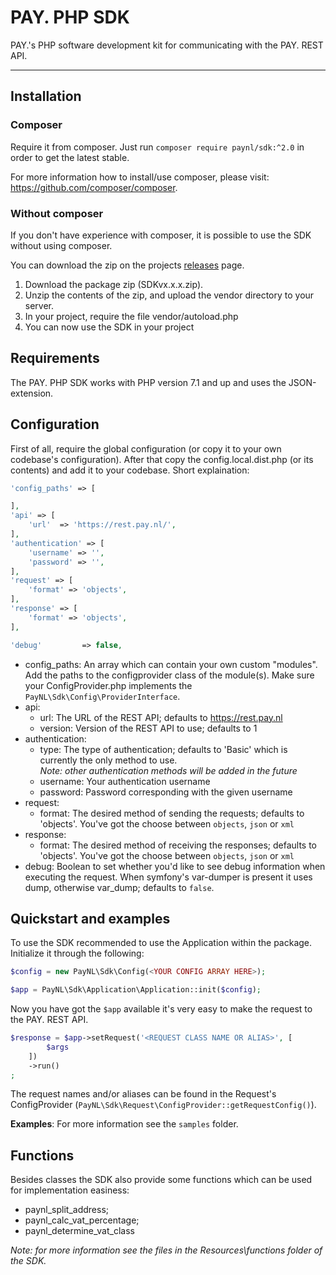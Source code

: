 
# PAY. PHP SDK
PAY.'s PHP software development kit for communicating with the PAY. REST API.

---

## Installation
### Composer
Require it from composer. Just run `composer require paynl/sdk:^2.0` in order to get the latest stable.

For more information how to install/use composer, please visit: https://github.com/composer/composer.

### Without composer
If you don't have experience with composer, it is possible to use the SDK without using composer.

You can download the zip on the projects [releases](https://github.com/paynl/sdk/releases) page.

1. Download the package zip (SDKvx.x.x.zip).
2. Unzip the contents of the zip, and upload the vendor directory to your server.
3. In your project, require the file vendor/autoload.php
4. You can now use the SDK in your project

## Requirements
The PAY. PHP SDK works with PHP version 7.1 and up and uses the JSON-extension.

## Configuration
First of all, require the global configuration (or copy it to your own codebase's configuration). After that copy the config.local.dist.php (or its contents) and add it to your codebase.
Short explaination:
``` php
'config_paths' => [

],
'api' => [
    'url'  => 'https://rest.pay.nl/',
],
'authentication' => [
    'username' => '',
    'password' => '',
],
'request' => [
    'format' => 'objects',
],
'response' => [
    'format' => 'objects',
],

'debug'         => false,
```
- config_paths: An array which can contain your own custom "modules". Add the paths to the configprovider class of the module(s). Make sure your ConfigProvider.php implements the `PayNL\Sdk\Config\ProviderInterface`.
- api:
    - url: The URL of the REST API; defaults to https://rest.pay.nl
    - version: Version of the REST API to use; defaults to 1
- authentication:
    - type: The type of authentication; defaults to 'Basic' which is currently the only method to use.  
    _Note: other authentication methods will be added in the future_
    - username: Your authentication username
    - password: Password corresponding with the given username
- request:
    - format: The desired method of sending the requests; defaults to 'objects'. You've got the choose between `objects`, `json` or `xml`
- response:
    - format: The desired method of receiving the responses; defaults to 'objects'. You've got the choose between `objects`, `json` or `xml`
- debug: Boolean to set whether you'd like to see debug information when executing the request. When symfony's var-dumper is present it uses dump, otherwise var_dump; defaults to `false`.

## Quickstart and examples
To use the SDK recommended to use the Application within the package. Initialize it through the following:
```php
$config = new PayNL\Sdk\Config(<YOUR CONFIG ARRAY HERE>);

$app = PayNL\Sdk\Application\Application::init($config);
```
Now you have got the `$app` available it's very easy to make the request to the PAY. REST API.

```php
$response = $app->setRequest('<REQUEST CLASS NAME OR ALIAS>', [
        $args
    ])
    ->run()
;
```
The request names and/or aliases can be found in the Request's ConfigProvider (`PayNL\Sdk\Request\ConfigProvider::getRequestConfig()`).

**Examples**: For more information see the `samples` folder.

## Functions
Besides classes the SDK also provide some functions which can be used for implementation easiness:
- paynl_split_address;
- paynl_calc_vat_percentage;
- paynl_determine_vat_class

_Note: for more information see the files in the Resources\functions folder of the SDK._
